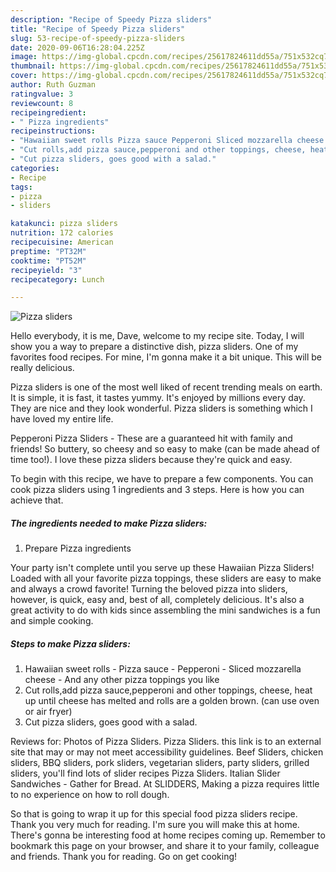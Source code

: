 ```yaml
---
description: "Recipe of Speedy Pizza sliders"
title: "Recipe of Speedy Pizza sliders"
slug: 53-recipe-of-speedy-pizza-sliders
date: 2020-09-06T16:28:04.225Z
image: https://img-global.cpcdn.com/recipes/25617824611dd55a/751x532cq70/pizza-sliders-recipe-main-photo.jpg
thumbnail: https://img-global.cpcdn.com/recipes/25617824611dd55a/751x532cq70/pizza-sliders-recipe-main-photo.jpg
cover: https://img-global.cpcdn.com/recipes/25617824611dd55a/751x532cq70/pizza-sliders-recipe-main-photo.jpg
author: Ruth Guzman
ratingvalue: 3
reviewcount: 8
recipeingredient:
- " Pizza ingredients"
recipeinstructions:
- "Hawaiian sweet rolls Pizza sauce Pepperoni Sliced mozzarella cheese And any other pizza toppings you like"
- "Cut rolls,add pizza sauce,pepperoni and other toppings, cheese, heat up until cheese has melted and rolls are a golden brown. (can use oven or air fryer)"
- "Cut pizza sliders, goes good with a salad."
categories:
- Recipe
tags:
- pizza
- sliders

katakunci: pizza sliders 
nutrition: 172 calories
recipecuisine: American
preptime: "PT32M"
cooktime: "PT52M"
recipeyield: "3"
recipecategory: Lunch

---
```



![Pizza sliders](https://img-global.cpcdn.com/recipes/25617824611dd55a/751x532cq70/pizza-sliders-recipe-main-photo.jpg)

Hello everybody, it is me, Dave, welcome to my recipe site. Today, I will show you a way to prepare a distinctive dish, pizza sliders. One of my favorites food recipes. For mine, I'm gonna make it a bit unique. This will be really delicious.

Pizza sliders is one of the most well liked of recent trending meals on earth. It is simple, it is fast, it tastes yummy. It's enjoyed by millions every day. They are nice and they look wonderful. Pizza sliders is something which I have loved my entire life.

Pepperoni Pizza Sliders - These are a guaranteed hit with family and friends! So buttery, so cheesy and so easy to make (can be made ahead of time too!). I love these pizza sliders because they&#39;re quick and easy.


To begin with this recipe, we have to prepare a few components. You can cook pizza sliders using 1 ingredients and 3 steps. Here is how you can achieve that.

<!--inarticleads1-->

##### The ingredients needed to make Pizza sliders:

1. Prepare  Pizza ingredients


Your party isn&#39;t complete until you serve up these Hawaiian Pizza Sliders! Loaded with all your favorite pizza toppings, these sliders are easy to make and always a crowd favorite! Turning the beloved pizza into sliders, however, is quick, easy and, best of all, completely delicious. It&#39;s also a great activity to do with kids since assembling the mini sandwiches is a fun and simple cooking. 

<!--inarticleads2-->

##### Steps to make Pizza sliders:

1. Hawaiian sweet rolls - Pizza sauce - Pepperoni - Sliced mozzarella cheese - And any other pizza toppings you like
1. Cut rolls,add pizza sauce,pepperoni and other toppings, cheese, heat up until cheese has melted and rolls are a golden brown. (can use oven or air fryer)
1. Cut pizza sliders, goes good with a salad.


Reviews for: Photos of Pizza Sliders. Pizza Sliders. this link is to an external site that may or may not meet accessibility guidelines. Beef Sliders, chicken sliders, BBQ sliders, pork sliders, vegetarian sliders, party sliders, grilled sliders, you&#39;ll find lots of slider recipes Pizza Sliders. Italian Slider Sandwiches - Gather for Bread. At SLIDDERS, Making a pizza requires little to no experience on how to roll dough. 

So that is going to wrap it up for this special food pizza sliders recipe. Thank you very much for reading. I'm sure you will make this at home. There's gonna be interesting food at home recipes coming up. Remember to bookmark this page on your browser, and share it to your family, colleague and friends. Thank you for reading. Go on get cooking!
